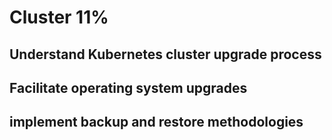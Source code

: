 <h1>Cluster 11%</h1>

<h2>Understand Kubernetes cluster upgrade process</h2>

<h2>Facilitate operating system upgrades</h2>

<h2>implement backup and restore methodologies</h2>